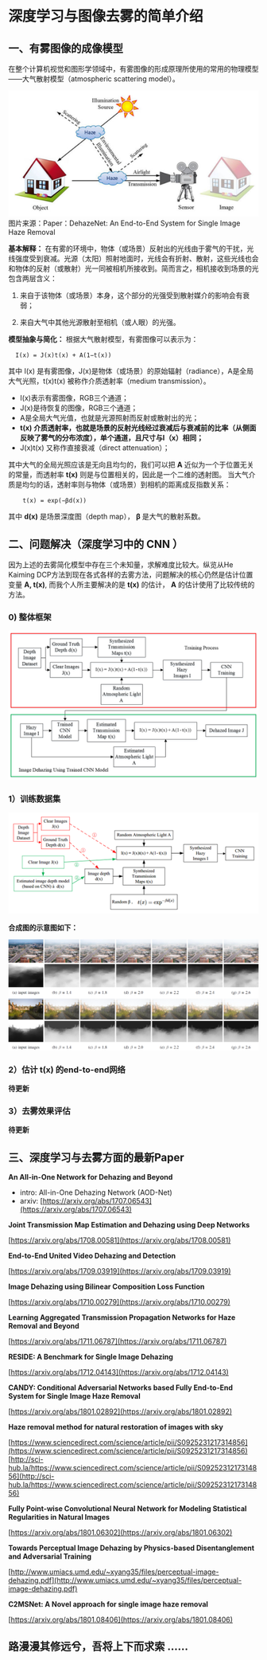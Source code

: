 # 深度学习与图像去雾的简单介绍

## 一、有雾图像的成像模型
在整个计算机视觉和图形学领域中，有雾图像的形成原理所使用的常用的物理模型——大气散射模型（atmospheric scattering model）。

![](images/haze_model.png)  
图片来源：Paper：DehazeNet: An End-to-End System for Single Image Haze Removal

**基本解释：** 在有雾的环境中，物体（或场景）反射出的光线由于雾气的干扰，光线强度受到衰减。光源（太阳）照射地面时，光线会有折射、散射，这些光线也会和物体的反射（或散射）光一同被相机所接收到。简而言之，相机接收到场景的光包含两层含义：

1. 来自于该物体（或场景）本身，这个部分的光强受到散射媒介的影响会有衰弱；

2. 来自大气中其他光源散射至相机（或人眼）的光强。


**模型抽象与简化：**
根据大气散射模型，有雾图像可以表示为：

      I(x) = J(x)t(x) + A(1−t(x))

其中 I(x) 是有雾图像，J(x)是物体（或场景）的原始辐射（radiance），A是全局大气光照，t(x)t(x) 被称作介质透射率（medium transmission）。

* I(x)表示有雾图像，RGB三个通道；
* J(x)是待恢复的图像，RGB三个通道；
* A是全局大气光值，也就是光源照射而反射或散射出的光；
* **t(x) 介质透射率，也就是场景的反射光线经过衰减后与衰减前的比率（从侧面反映了雾气的分布浓度），单个通道，且尺寸与I（x）相同；**
* J(x)t(x) 又称作直接衰减（direct attenuation）；

其中大气的全局光照应该是无向且均匀的，我们可以把 **A** 近似为一个于位置无关的常量，而透射率 **t(x)** 则是与位置相关的，因此是一个二维的透射图。
当大气介质是均匀的话，透射率则与物体（或场景）到相机的距离成反指数关系： 
 
        t(x) = exp(−βd(x))

其中 **d(x)** 是场景深度图（depth map）， **β** 是大气的散射系数。

## 二、问题解决（深度学习中的 CNN ）
因为上述的去雾简化模型中存在三个未知量，求解难度比较大。纵览从He Kaiming DCP方法到现在各式各样的去雾方法，问题解决的核心仍然是估计位置变量 **A, t(x)**, 而我个人所主要解决的是 **t(x)** 的估计， **A** 的估计使用了比较传统的方法。
### 0) 整体框架
![](images/architecture.png)
### 1）训练数据集
![](images/datasets.png)

**合成图的示意图如下：**

![](images/samples.png)
### 2）估计 t(x) 的end-to-end网络
**待更新**
### 3）去雾效果评估
**待更新**

## 三、深度学习与去雾方面的最新Paper

**An All-in-One Network for Dehazing and Beyond**

- intro: All-in-One Dehazing Network (AOD-Net)
- arxiv: [https://arxiv.org/abs/1707.06543](https://arxiv.org/abs/1707.06543)

**Joint Transmission Map Estimation and Dehazing using Deep Networks**

[https://arxiv.org/abs/1708.00581](https://arxiv.org/abs/1708.00581)

**End-to-End United Video Dehazing and Detection**

[https://arxiv.org/abs/1709.03919](https://arxiv.org/abs/1709.03919)

**Image Dehazing using Bilinear Composition Loss Function**

[https://arxiv.org/abs/1710.00279](https://arxiv.org/abs/1710.00279)

**Learning Aggregated Transmission Propagation Networks for Haze Removal and Beyond**

[https://arxiv.org/abs/1711.06787](https://arxiv.org/abs/1711.06787)

**RESIDE: A Benchmark for Single Image Dehazing**

[https://arxiv.org/abs/1712.04143](https://arxiv.org/abs/1712.04143)

**CANDY: Conditional Adversarial Networks based Fully End-to-End System for Single Image Haze Removal**  

[https://arxiv.org/abs/1801.02892](https://arxiv.org/abs/1801.02892)


**Haze removal method for natural restoration of images with sky**

[https://www.sciencedirect.com/science/article/pii/S0925231217314856](https://www.sciencedirect.com/science/article/pii/S0925231217314856)   
[http://sci-hub.la/https://www.sciencedirect.com/science/article/pii/S0925231217314856](http://sci-hub.la/https://www.sciencedirect.com/science/article/pii/S0925231217314856)

**Fully Point-wise Convolutional Neural Network for Modeling Statistical Regularities in Natural Images**

[https://arxiv.org/abs/1801.06302](https://arxiv.org/abs/1801.06302)

**Towards Perceptual Image Dehazing by Physics-based Disentanglement and Adversarial Training**

[http://www.umiacs.umd.edu/~xyang35/files/perceptual-image-dehazing.pdf](http://www.umiacs.umd.edu/~xyang35/files/perceptual-image-dehazing.pdf)

**C2MSNet: A Novel approach for single image haze removal**

[https://arxiv.org/abs/1801.08406](https://arxiv.org/abs/1801.08406)
## 路漫漫其修远兮，吾将上下而求索 ......
